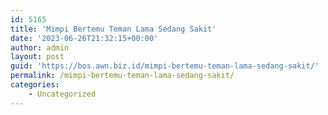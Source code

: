 ```yaml
---
id: 5165
title: 'Mimpi Bertemu Teman Lama Sedang Sakit'
date: '2023-06-26T21:32:15+00:00'
author: admin
layout: post
guid: 'https://bos.awn.biz.id/mimpi-bertemu-teman-lama-sedang-sakit/'
permalink: /mimpi-bertemu-teman-lama-sedang-sakit/
categories:
    - Uncategorized
---
```


